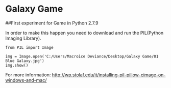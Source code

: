 # Galaxy Game


##First experiment for Game in Python 2.7.9

In order to make this happen you need to download and run the PIL(Python Imaging Library).


```
from PIL import Image
	
img = Image.open('C:/Users/Macroice Deviance/Desktop/Galaxy Game/01 Blue Galaxy.jpg')
img.show()
```

For more information: http://wp.stolaf.edu/it/installing-pil-pillow-cimage-on-windows-and-mac/
